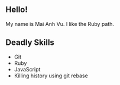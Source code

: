 ## Hello! ##
My name is Mai Anh Vu. I like the Ruby path.

## Deadly Skills ##

* Git
* Ruby
* JavaScript
* Killing history using git rebase
